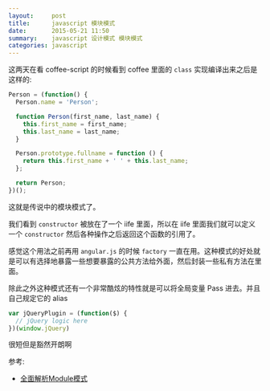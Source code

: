 ```yaml
---
layout:     post
title:      javascript 模块模式
date:       2015-05-21 11:50
summary:    javascript 设计模式 模块模式
categories: javascript
---
```


这两天在看 coffee-script 的时候看到 coffee 里面的 `class` 实现编译出来之后是这样的:

``` javascript
Person = (function() {
  Person.name = 'Person';

  function Person(first_name, last_name) {
    this.first_name = first_name;
    this.last_name = last_name;
  }

  Person.prototype.fullname = function () {
    return this.first_name + ' ' + this.last_name;
  };

  return Person;
})();
```

这就是传说中的模块模式了。

我们看到 `constructor` 被放在了一个 iife 里面，所以在 iife 里面我们就可以定义一个 `constructor` 然后各种操作之后返回这个函数的引用了。

感觉这个用法之前再用 `angular.js` 的时候 `factory` 一直在用。这种模式的好处就是可以有选择地暴露一些想要暴露的公共方法给外面，然后封装一些私有方法在里面。

除此之外这种模式还有一个非常酷炫的特性就是可以将全局变量 Pass 进去。并且自己规定它的 alias

``` javascript
var jQueryPlugin = (function($) {
  // jQuery logic here
})(window.jQuery)
```

很短但是豁然开朗啊

参考:

* [全面解析Module模式](http://www.cnblogs.com/TomXu/archive/2011/12/30/2288372.html)
